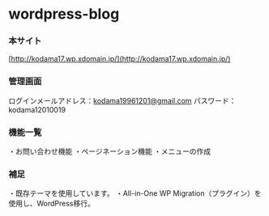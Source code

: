 # wordpress-blog

### 本サイト

[http://kodama17.wp.xdomain.jp/](http://kodama17.wp.xdomain.jp/)

### 管理画面

ログインメールアドレス：kodama19961201@gmail.com
パスワード：kodama12010019

### 機能一覧

・お問い合わせ機能
・ページネーション機能
・メニューの作成

### 補足

・既存テーマを使用しています。
・All-in-One WP Migration（プラグイン）を使用し、WordPress移行。



